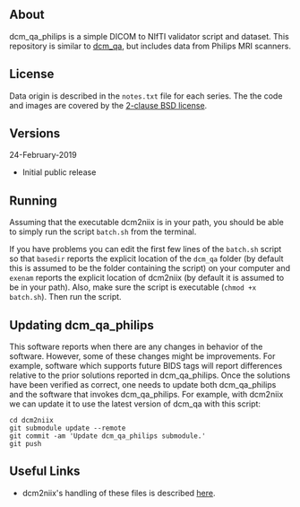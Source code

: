 ## About

dcm_qa_philips is a simple DICOM to NIfTI validator script and dataset. This repository is similar to [dcm_qa](https://github.com/neurolabusc/dcm_qa), but includes data from Philips MRI scanners.

## License

Data origin is described in the `notes.txt` file for each series. The the code and images are covered by the [2-clause BSD license](https://opensource.org/licenses/BSD-2-Clause).

## Versions

24-February-2019
 - Initial public release

## Running

Assuming that the executable dcm2niix is in your path, you should be able to simply run the script `batch.sh` from the terminal.

If you have problems you can edit the first few lines of the `batch.sh` script so that `basedir` reports the explicit location of the `dcm_qa` folder (by default this is assumed to be the folder containing the script) on your computer and `exenam` reports the explicit location of dcm2niix (by default it is assumed to be in your path). Also, make sure the script is executable (`chmod +x batch.sh`). Then run the script.

## Updating dcm_qa_philips

This software reports when there are any changes in behavior of the software. However, some of these changes might be improvements. For example, software which supports future BIDS tags will report differences relative to the prior solutions reported in dcm_qa_philips. Once the solutions have been verified as correct, one needs to update both dcm_qa_philips and the software that invokes dcm_qa_philips. For example, with dcm2niix we can update it to use the latest version of dcm_qa with this script:

```
cd dcm2niix
git submodule update --remote
git commit -am 'Update dcm_qa_philips submodule.'
git push
```

## Useful Links

 - dcm2niix's handling of these files is described [here](https://github.com/rordenlab/dcm2niix/tree/master/Philips).

